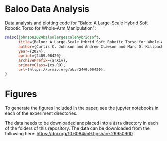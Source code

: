 # Baloo Data Analysis
Data analysis and plotting code for "Baloo: A Large-Scale Hybrid Soft Robotic Torso for Whole-Arm Manipulation": 


```bib
@misc{johnson2024baloolargescalehybridsoft,
      title={Baloo: A Large-Scale Hybrid Soft Robotic Torso for Whole-Arm Manipulation}, 
      author={Curtis C. Johnson and Andrew Clawson and Marc D. Killpack},
      year={2024},
      eprint={2409.08420},
      archivePrefix={arXiv},
      primaryClass={cs.RO},
      url={https://arxiv.org/abs/2409.08420}, 
}
```

# Figures
To generate the figures included in the paper, see the jupyter notebooks in each of the experiment directories.

The data needs to be downloaded and placed into a `data` directory in each of the folders of this repository. The data can be downloaded from the following here: https://doi.org/10.6084/m9.figshare.26950900


